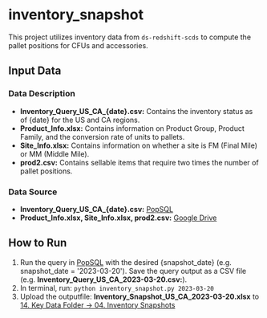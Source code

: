 # inventory_snapshot
This project utilizes inventory data from `ds-redshift-scds` to compute the pallet positions for CFUs and accessories.

## Input Data

### Data Description
- **Inventory_Query_US_CA_{date}.csv:** Contains the inventory status as of {date} for the US and CA regions.
- **Product_Info.xlsx:** Contains information on Product Group, Product Family, and the conversion rate of units to pallets.
- **Site_Info.xlsx:** Contains information on whether a site is FM (Final Mile) or MM (Middle Mile).
- **prod2.csv:** Contains sellable items that require two times the number of pallet positions. 

### Data Source
- **Inventory_Query_US_CA_{date}.csv:** [PopSQL](https://app.popsql.com/queries/-NRFJeAZv00l5-w5Uk7b/inventory-query)
- **Product_Info.xlsx, Site_Info.xlsx, prod2.csv:** [Google Drive](https://drive.google.com/drive/folders/1TXqVt623TTIwdB2KWcrA6oLyW2ymyOg8?usp=sharing)

## How to Run

1. Run the query in [PopSQL](https://app.popsql.com/queries/-NRFJeAZv00l5-w5Uk7b/inventory-query) with the desired {snapshot_date} (e.g. snapshot_date = '2023-03-20'). Save the query output as a CSV file (e.g. **Inventory_Query_US_CA_2023-03-20.csv:**).
2. In terminal, run: `python inventory_snapshot.py 2023-03-20`
3. Upload the outputfile: **Inventory_Snapshot_US_CA_2023-03-20.xlsx** to [14. Key Data Folder -> 04. Inventory Snapshots](https://drive.google.com/drive/folders/1vwk2KhRMVAHd1ukVELc_shUF_8eL45iP)
